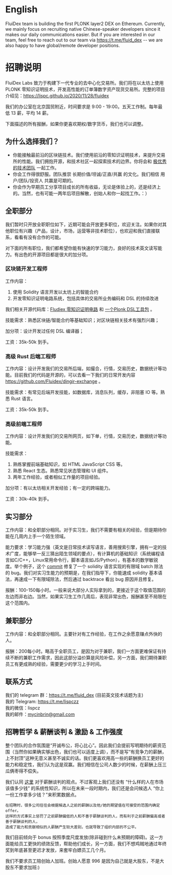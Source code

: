 # English 
FluiDex team is building the first PLONK layer2 DEX on Ethereum. Currently, we mainly focus on recruiting native Chinese-speaker developers since it makes our daily communications easier. But if you are interested in our team, feel free to reach out to our team via <https://t.me/fluid_dex> -- we are also happy to have global/remote developer positions.

# 招聘说明

FluiDex Labs 致力于构建下一代专业的去中心化交易所。我们将在以太坊上使用 PLONK 零知识证明技术，开发高性能的订单簿数字资产现货交易所。完整的项目介绍见：<https://lispc.github.io/2020/11/28/fluidex>

我们的办公室在北京国贸附近，时间要求是 9:00 - 19:00。五天工作制。每年最低 13 薪，平均 14 薪。 

下面描述的所有报酬，如果你更喜欢期权/数字货币，我们也可以调整。

## 为什么选择我们？

* 你能接触最前沿的区块链技术。我们使用前沿的零知识证明技术，来提升交易所的性能。我们拥抱开源，和技术社区一起探索技术的边界。你将会和 [极优秀的技术团队](http://lispc.github.io/2020/11/28/fluidex#%E5%88%9B%E5%A7%8B%E4%BA%BA--%E5%9B%A2%E9%98%9F) 一起工作。
* 你会工作得很舒服。团队推崇 长期价值/坦诚/正直/共赢 的文化。我们相信 用户/团队/投资人 共赢是可期的。
* 你会作为早期员工分享项目成长的所有收益，无论是体验上的，还是经济上的。当然，也有可能一两年后项目解散，创始人和你一起找工作。：）



## 全职部分
我们暂时只开放全职职位如下，近期可能会开放更多职位，欢迎关注。如果你对其他职位有兴趣（产品，设计，市场，运营等非技术职位），也欢迎和我们直接联系，看看有没有合作的可能。

对下面的所有职位，我们都希望你能有快速的学习能力，良好的技术英文读写能力。有出色的开源项目都是很大的加分项。  

### 区块链开发工程师
工作内容：   

1. 使用 Solidity 语言开发以太坊上的智能合约
2. 开发零知识证明电路系统，包括具体的交易所业务编码和 DSL 的持续改进

我们相关开源代码库：[Fludiex 零知识证明电路](https://github.com/Fluidex/circuits) 和 [一个Plonk DSL工具包](https://github.com/Fluidex/plonkit) 。

技能需求：熟悉区块链/智能合约等基础知识；对区块链相关技术有强烈兴趣；

加分项：设计开发过任何 DSL 编译器；

工资：35k-50k 到手。

### 高级 Rust 后端工程师

工作内容：设计开发我们的交易所后端，如撮合，行情，交易历史，数据统计等功能。目前我们的代码是开源的，可以去看一下我们的日常开发内容 <https://github.com/Fluidex/dingir-exchange> 。  

技能需求：有常见后端开发技能，如数据库，消息队列，缓存，非阻塞 IO 等。熟悉 Rust 语言。

工资：35k-50k 到手。

### 高级前端工程师

工作内容：设计开发我们的交易所网页，如下单，行情，交易历史，数据统计等功能。  

技能需求：

1. 熟练掌握前端基础知识，如 HTML JavaScript CSS 等。
2. 熟悉 React 生态。熟悉常见状态管理和 UI 组件。
3. 两年工作经验，或者相似工作量的项目经验。
  
加分项：有以太坊相关开发经验；有一定的跨端能力。   

工资：30k-40k 到手。

## 实习部分

工作内容：和全职部分相同。对于实习生，我们不需要有相关的经验，但是期待你能在几周内上手一个陌生领域。

能力要求：学习能力强（英文是日常技术读写语言，善用搜索引擎，拥有一定的技术广度，能够举一反三猜出陌生领域的要点），有计算机的基础知识（系统编程语言如C/C++，Linux常用命令行，脚本语言如JS/Python），有基本的数学敏锐度。举个例子，这个 [commit](https://github.com/Fluidex/plonkit/pull/2/commits/de055afb6a4f49f4d1ee1bd10cead7e3f204d84d) 修复了一个 solidity 语言实现的有限域 batch 除法的 bug。我们对实习生能力的预期是，在我们指导下，你能速成 solidity 基本语法，再速成一下有限域除法，然后通过 backtrace 看出 bug 原因并且修复。

报酬：100-150每小时。一般来说大部分人实际拿到的，更接近于这个取值范围的左边而非右边。当然，如果实习生工作几周后，表现非常出色，报酬甚至不局限在这个范围内。

## 兼职部分

工作内容：和全职部分相同。主要针对有工作经验，在工作之余愿意赚点外快的人。

报酬：200每小时。略高于全职员工，是因为对于兼职，我们一方面更难保证有持续不断的兼职工作需求，因此这部分溢价算是风险补偿，另一方面，我们期待兼职员工有更成熟的经验，需要更少的学习上手时间。

## 联系方式
我们的 telegram 群：<https://t.me/fluid_dex> (目前英文技术话题为主)     
我的 Telegram: <https://t.me/lispczz>    
我的微信：lispcz  
我的邮件：mycinbrin@gmail.com

## 招聘哲学 & 薪酬谈判 & 激励 & 工作强度

整个团队的合作氛围是“开诚布公，将心比心”。因此我们会提前写明期待的薪资范围（当然你如果确实够出色，我们也可以适度上调），而不是写“有竞争力的薪酬，上不封顶”这种无意义甚至不诚实的话。我们更喜欢用高一些的薪酬换员工更好的能力和稳定性，我们认为这是双赢。我们相信在公司人数少的时候，在薪酬上压三瓜俩枣得不偿失。 
  
我们认同 [这里](https://open.leancloud.cn/salary-2018/) 对于薪酬谈判的观点。不过客观上我们还没有 “什么样的人在市场该值多少钱” 的系统性知识，所以在未来一段时期内，我们还是会问候选人 “你上一份工作拿多少钱？”来积累数据点。

```
在招聘时，很多公司往往会根据候选人之前的薪酬以及他/她的期望值在可接受的范围内确定 offer。
这样的方式事实上惩罚了之前薪酬偏低的人和不善于薪酬谈判的人，而有利于之前薪酬偏高或者善于薪酬谈判的人，
造成了能力和贡献相似的人薪酬产生较大差别，也就导致了组织内部的不公平。  
```

我们目前倾向于 bonus 按照季度尺度发放(除非碰到什么未预期的障碍)。这一方面能给员工更快的绩效反馈，帮助他们成长，另一方面，我们不想鸡贼地通过年终奖到年底甚至更迟才发放，来套牢白嫖员工几个月。

我们不要求员工陪创始人加班。创始人愿意 996 是因为自己就是大股东，不是大股东不要求加班:)

<!--
## FAQ 

Q: 上面很多工资单位都是时薪，为什么是时薪，而不是日薪或者按照开发任务来结算？时薪怎么保证诚实？  
A: 对于兼职开发者来说，不用以开发任务为单位结算，是因为我们想让感兴趣的求职者能很快地估算出自己的回报，而不需要花很多时间来深入到我们代码中评估。对于实习生来说，我们用时薪而不是常见的日薪，是想说明我们更能接受领灵活的工作方式，我们欢迎来公司干一天，也接受在宿舍里干几个小时。只要非全职开发者的实际工作耗时不是太不合理，我们都将按照他统计的时间来结算报酬。当然，最坏情况，公司有中止兼职/实习关系的权利。

Q: 我在海淀上学，感觉去朝阳太远了。  
A: 你在路上的两个小时会被作为工作时间，算进报酬中。你也是可以远程工作的，当然我们还是更希望能来办公室。

Q: 为什么只开放这几个全职职位？其他职位没坑了吗？   
A: 本着对公司和候选人双方负责的原则，我们每完全想清楚了一个职位的工作内容/能力要求/薪资范围，才会正式开放职位。其他职位我们还在最终确定工作内容和能力要求中，应该会很快出正式的职位描述。很欢迎提前和我们联系，期待听到你对职位的理解。

Q: 我联系你了，你们怎么不回复我？你们觉得我太菜吗，你们太没礼貌了。  
A: 我绝对不会不回复的。没收到回复肯定是通信渠道出了问题，或者漏了消息，建议再试一次。

Q: 我觉得我有点菜，可以更低一些工资实习吗？  
A: 我至少现在更倾向于维持小而精的团队。当然，如果过几周我们被现实打脸，搭建不起来小而精的团队，我们也许会考虑给更接近市场价的工资，找更普通的人。
-->
